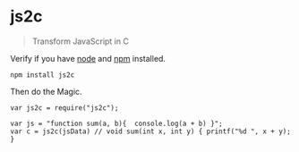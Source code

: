 # js2c

> Transform JavaScript in C

Verify if you have [node](https://nodejs.org/en/) and [npm](https://www.npmjs.org/) installed.

```shell
npm install js2c
```

Then do the Magic.

```
var js2c = require("js2c");

var js = "function sum(a, b){  console.log(a + b) }";
var c = js2c(jsData) // void sum(int x, int y) { printf("%d ", x + y); } 

```
